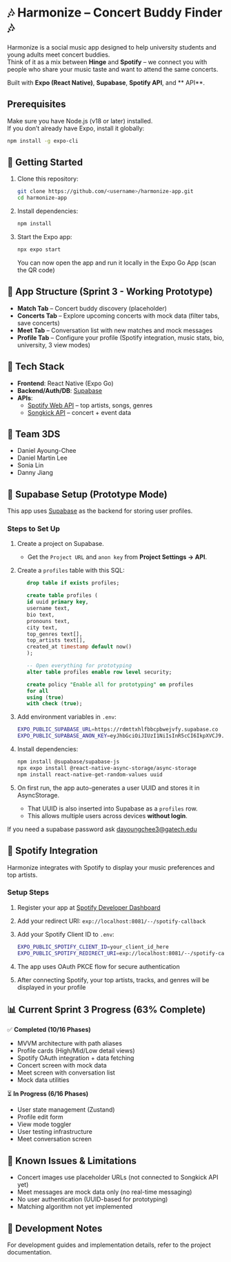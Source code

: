 # 🎶 Harmonize – Concert Buddy Finder 🎶

Harmonize is a social music app designed to help university students and young adults meet concert buddies.  
Think of it as a mix between **Hinge** and **Spotify** – we connect you with people who share your music taste and want to attend the same concerts.  

Built with **Expo (React Native)**, **Supabase**, **Spotify API**, and **   API**.  


## Prerequisites
Make sure you have Node.js (v18 or later) installed.  
If you don’t already have Expo, install it globally:

```bash
npm install -g expo-cli
```

## 🚀 Getting Started

1. Clone this repository:

   ```bash
   git clone https://github.com/<username>/harmonize-app.git
   cd harmonize-app
   ```

2. Install dependencies:

   ```bash
   npm install
   ```

3. Start the Expo app:

   ```bash
   npx expo start
   ```

   You can now open the app and run it locally in the Expo Go App (scan the QR code)


## 📱 App Structure (Sprint 3 - Working Prototype)

- **Match Tab** – Concert buddy discovery (placeholder)
- **Concerts Tab** – Explore upcoming concerts with mock data (filter tabs, save concerts)
- **Meet Tab** – Conversation list with new matches and mock messages
- **Profile Tab** – Configure your profile (Spotify integration, music stats, bio, university, 3 view modes)  


## 🔧 Tech Stack

- **Frontend**: React Native (Expo Go)  
- **Backend/Auth/DB**: [Supabase](https://supabase.com)  
- **APIs**:  
  - [Spotify Web API](https://developer.spotify.com/documentation/web-api/) – top artists, songs, genres  
  - [Songkick API](https://www.songkick.com/developer) – concert + event data  


## 👥 Team 3DS

- Daniel Ayoung-Chee
- Daniel Martin Lee
- Sonia Lin
- Danny Jiang


## 🔗 Supabase Setup (Prototype Mode)

This app uses [Supabase](https://supabase.com) as the backend for storing user profiles.

### Steps to Set Up

1. Create a project on Supabase.
   - Get the `Project URL` and `anon key` from **Project Settings → API**.

2. Create a `profiles` table with this SQL:

   ```sql
      drop table if exists profiles;

      create table profiles (
      id uuid primary key,
      username text,
      bio text,
      pronouns text,
      city text,
      top_genres text[],
      top_artists text[],
      created_at timestamp default now()
      );

      -- Open everything for prototyping
      alter table profiles enable row level security;

      create policy "Enable all for prototyping" on profiles
      for all
      using (true)
      with check (true);

   ```

3. Add environment variables in `.env`:

   ```bash
   EXPO_PUBLIC_SUPABASE_URL=https://rdmttxhlfbbcpbwejvfy.supabase.co
   EXPO_PUBLIC_SUPABASE_ANON_KEY=eyJhbGciOiJIUzI1NiIsInR5cCI6IkpXVCJ9.eyJpc3MiOiJzdXBhYmFzZSIsInJlZiI6InJkbXR0eGhsZmJiY3Bid2VqdmZ5Iiwicm9sZSI6ImFub24iLCJpYXQiOjE3NTk1MDI1MDAsImV4cCI6MjA3NTA3ODUwMH0.vABv8fkw60Gq1hnLQVxybmX-aOQcgI09Vj2xb6-WQl8

   ```

4. Install dependencies:

   ```bash
   npm install @supabase/supabase-js
   npx expo install @react-native-async-storage/async-storage
   npm install react-native-get-random-values uuid
   ```

5. On first run, the app auto-generates a user UUID and stores it in AsyncStorage.  
   - That UUID is also inserted into Supabase as a `profiles` row.  
   - This allows multiple users across devices **without login**.

If you need a supabase password ask dayoungchee3@gatech.edu

## 🎵 Spotify Integration

Harmonize integrates with Spotify to display your music preferences and top artists.

### Setup Steps

1. Register your app at [Spotify Developer Dashboard](https://developer.spotify.com/dashboard)
2. Add your redirect URI: `exp://localhost:8081/--/spotify-callback`
3. Add your Spotify Client ID to `.env`:

   ```bash
   EXPO_PUBLIC_SPOTIFY_CLIENT_ID=your_client_id_here
   EXPO_PUBLIC_SPOTIFY_REDIRECT_URI=exp://localhost:8081/--/spotify-callback
   ```

4. The app uses OAuth PKCE flow for secure authentication
5. After connecting Spotify, your top artists, tracks, and genres will be displayed in your profile

## 📊 Current Sprint 3 Progress (63% Complete)

✅ **Completed (10/16 Phases)**
- MVVM architecture with path aliases
- Profile cards (High/Mid/Low detail views)
- Spotify OAuth integration + data fetching
- Concert screen with mock data
- Meet screen with conversation list
- Mock data utilities

⏳ **In Progress (6/16 Phases)**
- User state management (Zustand)
- Profile edit form
- View mode toggler
- User testing infrastructure
- Meet conversation screen

## 🚧 Known Issues & Limitations

- Concert images use placeholder URLs (not connected to Songkick API yet)
- Meet messages are mock data only (no real-time messaging)
- No user authentication (UUID-based for prototyping)
- Matching algorithm not yet implemented

## 📝 Development Notes

For development guides and implementation details, refer to the project documentation.